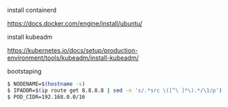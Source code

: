 install containerd

https://docs.docker.com/engine/install/ubuntu/


install kubeadm

https://kubernetes.io/docs/setup/production-environment/tools/kubeadm/install-kubeadm/


bootstaping

```bash
$ NODENAME=$(hostname -s)
$ IPADDR=$(ip route get 8.8.8.8 | sed -n 's/.*src \([^\ ]*\).*/\1/p')
$ POD_CIDR=192.168.0.0/16

```
